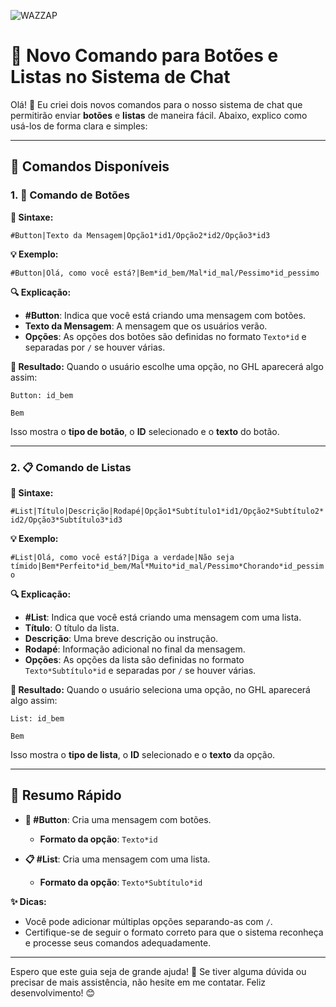 ![WAZZAP](https://assets.cdn.filesafe.space/HZSeCeo66qW2JN9HroQv/media/d9739e2b-f7c8-485c-8567-ecd39dbb9688.png)

# 🎉 Novo Comando para Botões e Listas no Sistema de Chat

Olá! 🎉 Eu criei dois novos comandos para o nosso sistema de chat que permitirão enviar **botões** e **listas** de maneira fácil. Abaixo, explico como usá-los de forma clara e simples:

---

## 📌 **Comandos Disponíveis**

### 1. 🔘 **Comando de Botões**

**📄 Sintaxe:**


```#Button|Texto da Mensagem|Opção1*id1/Opção2*id2/Opção3*id3```

**💡 Exemplo:**

```#Button|Olá, como você está?|Bem*id_bem/Mal*id_mal/Pessimo*id_pessimo```

**🔍 Explicação:**
- **#Button**: Indica que você está criando uma mensagem com botões.
- **Texto da Mensagem**: A mensagem que os usuários verão.
- **Opções**: As opções dos botões são definidas no formato `Texto*id` e separadas por `/` se houver várias.

**📲 Resultado:**
Quando o usuário escolhe uma opção, no GHL aparecerá algo assim:

```Button: id_bem```

```Bem```

Isso mostra o **tipo de botão**, o **ID** selecionado e o **texto** do botão.

---

### 2. 📋 **Comando de Listas**

**📄 Sintaxe:**

```#List|Título|Descrição|Rodapé|Opção1*Subtítulo1*id1/Opção2*Subtítulo2*id2/Opção3*Subtítulo3*id3```

**💡 Exemplo:**

```#List|Olá, como você está?|Diga a verdade|Não seja tímido|Bem*Perfeito*id_bem/Mal*Muito*id_mal/Pessimo*Chorando*id_pessimo```

**🔍 Explicação:**
- **#List**: Indica que você está criando uma mensagem com uma lista.
- **Título**: O título da lista.
- **Descrição**: Uma breve descrição ou instrução.
- **Rodapé**: Informação adicional no final da mensagem.
- **Opções**: As opções da lista são definidas no formato `Texto*Subtítulo*id` e separadas por `/` se houver várias.

**📲 Resultado:**
Quando o usuário seleciona uma opção, no GHL aparecerá algo assim:

```List: id_bem ```

```Bem```

Isso mostra o **tipo de lista**, o **ID** selecionado e o **texto** da opção.

---

## 📝 **Resumo Rápido**

- **🔘 #Button**: Cria uma mensagem com botões.
  - **Formato da opção**: `Texto*id`
  
- **📋 #List**: Cria uma mensagem com uma lista.
  - **Formato da opção**: `Texto*Subtítulo*id`

**✨ Dicas:**
- Você pode adicionar múltiplas opções separando-as com `/`.
- Certifique-se de seguir o formato correto para que o sistema reconheça e processe seus comandos adequadamente.

---

Espero que este guia seja de grande ajuda! 🚀 Se tiver alguma dúvida ou precisar de mais assistência, não hesite em me contatar. Feliz desenvolvimento! 😊
